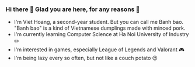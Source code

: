 ### Hi there 👋 Glad you are here, for any reasons 🙈
- I'm Viet Hoang, a second-year student. But you can call me Banh bao. "Banh bao" is a kind of Vietnamese dumplings made with minced pork.
- I'm currently learning Computer Science at Ha Noi University of Industry ✏️
- I'm interested in games, especially League of Legends and Valorant 🎮
- I'm being lazy every so often, but not like a couch potato 😉
